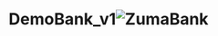 # DemoBank_v1![ZumaBank](https://user-images.githubusercontent.com/68555321/193238869-7f2bb981-895a-44d9-8fb7-851daae859b2.png)

